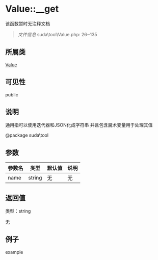 # Value::__get

该函数暂时无注释文档

> *文件信息* suda\tool\Value.php: 26~135

## 所属类 

[Value](../Value.md)

## 可见性

 public 

## 说明


通用指可以使用迭代器和JSON化成字符串
并且包含魔术变量用于处理其值

@package suda\tool


## 参数


| 参数名 | 类型 | 默认值 | 说明 |
|--------|-----|-------|-------|
| name |  string | 无 | 无 |



## 返回值

类型：string

无



## 例子

example